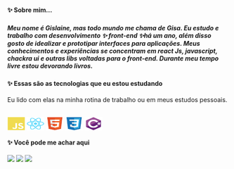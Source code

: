 #### :sparkles: Sobre mim...
   ###
  
 ##### Meu nome é Gislaine, mas todo mundo me chama de Gisa. Eu estudo e trabalho com desenvolvimento :sparkles: front-end :sparkles:há um ano, além disso gosto de idealizar e prototipar interfaces para aplicações. Meus conhecimentos e experiências se concentram em react Js, javascript, chackra ui e outras libs voltadas para o front-end. Durante meu tempo livre estou devorando livros. 

 #### :sparkles: Essas são as tecnologias que eu estou estudando
 Eu lido com elas na minha rotina de trabalho ou em meus estudos pessoais.
<div style="display: inline_block"><br>
  <img align="center" alt="Gisa-Js" height="30" width="40" src="https://raw.githubusercontent.com/devicons/devicon/master/icons/javascript/javascript-plain.svg">
  <img align="center" alt="Gisa-React" height="30" width="40" src="https://raw.githubusercontent.com/devicons/devicon/master/icons/react/react-original.svg">
  <img align="center" alt="Gisa-HTML" height="30" width="40" src="https://raw.githubusercontent.com/devicons/devicon/master/icons/html5/html5-original.svg">
  <img align="center" alt="Gisa-CSS" height="30" width="40" src="https://raw.githubusercontent.com/devicons/devicon/master/icons/css3/css3-original.svg">
  <img align="center" alt="Gisa-Csharp" height="30" width="40" src="https://raw.githubusercontent.com/devicons/devicon/master/icons/csharp/csharp-original.svg">
</div>
  
  #### :sparkles: Você pode me achar aqui
 
<div> 
  <a href="https://instagram.com/indiespostx" target="_blank"><img src="https://img.shields.io/badge/-Instagram-%23E4405F?style=for-the-badge&logo=instagram&logoColor=white" target="_blank"></a>
  <a href = "mailto:gislaineamaro013@gmail.com"><img src="https://img.shields.io/badge/-Gmail-%23333?style=for-the-badge&logo=gmail&logoColor=white" target="_blank"></a>
  <a href="https://www.linkedin.com/in/gislaine-amaro-315841224" target="_blank"><img src="https://img.shields.io/badge/-LinkedIn-%230077B5?style=for-the-badge&logo=linkedin&logoColor=white" target="_blank"></a> 
  
</div>
